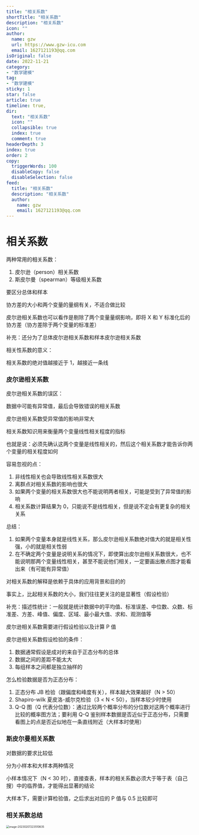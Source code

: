 ```yaml
---
title: "相关系数"
shortTitle: "相关系数"
description: "相关系数"
icon: ""
author: 
  name: gzw
  url: https://www.gzw-icu.com
  email: 1627121193@qq.com
isOriginal: false
date: 2022-11-21
category: 
- "数学建模"
tag:
- "数学建模"
sticky: 1
star: false
article: true
timeline: true,
dir:
  text: "相关系数"
  icon: ""
  collapsible: true
  index: true
  comment: true
headerDepth: 3
index: true
order: 2
copy:
  triggerWords: 100
  disableCopy: false
  disableSelection: false
feed:
  title: "相关系数"
  description: "相关系数"
  author:
    name: gzw
    email: 1627121193@qq.com
---
```





# 相关系数

两种常用的相关系数：

1. 皮尔逊（person）相关系数
2. 斯皮尔曼（spearman）等级相关系数

要区分总体和样本



协方差的大小和两个变量的量纲有关，不适合做比较

皮尔逊相关系数也可以看作是剔除了两个变量量纲影响，即将 X 和 Y 标准化后的协方差（协方差除于两个变量的标准差）

补充：还分为了总体皮尔逊相关系数和样本皮尔逊相关系数



相关性系数的意义：

相关系数的绝对值越接近于 1，越接近一条线



### 皮尔逊相关系数

皮尔逊相关系数的误区：

数据中可能有异常值，最后会导致错误的相关系数

皮尔逊相关系数受异常值的影响非常大

相关系数知识用来衡量两个变量线性相关程度的指标

也就是说：必须先确认这两个变量是线性相关的，然后这个相关系数才能告诉你两个变量的相关程度如何



容易忽视的点：

1. 非线性相关也会导致线性相关系数很大
2. 离群点对相关系数的影响也很大
3. 如果两个变量的相关系数很大也不能说明两者相关，可能是受到了异常值的影响
4. 相关系数计算结果为 0，只能说不是线性相关，但是说不定会有更复杂的相关关系



总结：

1. 如果两个变量本身就是线性关系，那么皮尔逊相关系数绝对值大的就是相关性强，小的就是相关性弱
2. 在不确定两个变量是说明关系的情况下，即使算出皮尔逊相关系数很大，也不能说明那两个变量线性相关，甚至不能说他们相关，一定要画出散点图才能看出来（有可能有异常值）



对相关系数的解释是依赖于具体的应用背景和目的的

事实上，比起相关系数的大小，我们往往更关注的是显著性（假设检验）



补充：描述性统计：一般就是统计数据中的平均值、标准误差、中位数、众数、标准差、方差、峰值、偏度、区域、最小最大值、求和、观测值等

皮尔逊相关系数需要进行假设检验以及计算 P 值

皮尔逊相关系数假设检验的条件：

1. 数据通常假设是成对的来自于正态分布的总体
2. 数据之间的差距不能太大
3. 每组样本之间都是独立抽样的 



怎么检验数据是否为正态分布：

1. 正态分布 JB 检验（跟偏度和峰度有关），样本越大效果越好（N > 50）
2. Shapiro-wilk 夏皮洛-威尔克检验（3 < N < 50），当样本较少时使用
3. Q-Q 图（Q 代表分位数）：通过比较两个概率分布的分位数对这两个概率进行比较的概率图方法；要利用 Q-Q 鉴别样本数据是否近似于正态分布，只需要看图上的点是否近似地在一条直线附近（大样本时使用）



### 斯皮尔曼相关系数

对数据的要求比较低

分为小样本和大样本两种情况

小样本情况下（N < 30 时），直接查表，样本的相关系数必须大于等于表（自己搜）中的临界值，才能得出显著的结论

大样本下，需要计算检验值，之后求出对应的 P 值与 0.5 比较即可



### 相关系数总结

<img src="https://my-photos-1.oss-cn-hangzhou.aliyuncs.com/markdown//%E5%BB%BA%E6%A8%A1/20230207/%E7%9B%B8%E5%85%B3%E7%B3%BB%E6%95%B0%E6%AF%94%E8%BE%83.png" alt="image-20230207223510635" style="zoom:50%" />



